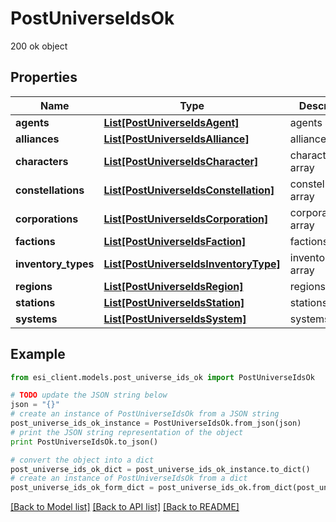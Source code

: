 # PostUniverseIdsOk

200 ok object

## Properties

Name | Type | Description | Notes
------------ | ------------- | ------------- | -------------
**agents** | [**List[PostUniverseIdsAgent]**](PostUniverseIdsAgent.md) | agents array | [optional] 
**alliances** | [**List[PostUniverseIdsAlliance]**](PostUniverseIdsAlliance.md) | alliances array | [optional] 
**characters** | [**List[PostUniverseIdsCharacter]**](PostUniverseIdsCharacter.md) | characters array | [optional] 
**constellations** | [**List[PostUniverseIdsConstellation]**](PostUniverseIdsConstellation.md) | constellations array | [optional] 
**corporations** | [**List[PostUniverseIdsCorporation]**](PostUniverseIdsCorporation.md) | corporations array | [optional] 
**factions** | [**List[PostUniverseIdsFaction]**](PostUniverseIdsFaction.md) | factions array | [optional] 
**inventory_types** | [**List[PostUniverseIdsInventoryType]**](PostUniverseIdsInventoryType.md) | inventory_types array | [optional] 
**regions** | [**List[PostUniverseIdsRegion]**](PostUniverseIdsRegion.md) | regions array | [optional] 
**stations** | [**List[PostUniverseIdsStation]**](PostUniverseIdsStation.md) | stations array | [optional] 
**systems** | [**List[PostUniverseIdsSystem]**](PostUniverseIdsSystem.md) | systems array | [optional] 

## Example

```python
from esi_client.models.post_universe_ids_ok import PostUniverseIdsOk

# TODO update the JSON string below
json = "{}"
# create an instance of PostUniverseIdsOk from a JSON string
post_universe_ids_ok_instance = PostUniverseIdsOk.from_json(json)
# print the JSON string representation of the object
print PostUniverseIdsOk.to_json()

# convert the object into a dict
post_universe_ids_ok_dict = post_universe_ids_ok_instance.to_dict()
# create an instance of PostUniverseIdsOk from a dict
post_universe_ids_ok_form_dict = post_universe_ids_ok.from_dict(post_universe_ids_ok_dict)
```
[[Back to Model list]](../README.md#documentation-for-models) [[Back to API list]](../README.md#documentation-for-api-endpoints) [[Back to README]](../README.md)


